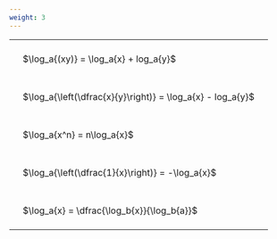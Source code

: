 ```yaml
---
weight: 3
---
```


<style type="text/css">
#T_f3a66 th.col_heading {
  text-align: left;
  font-size: 1em;
}
#T_f3a66 td {
  text-align: left;
  font-size: 1em;
  padding: 1.5em;
}
</style>
<table id="T_f3a66">
  <thead>
  </thead>
  <tbody>
    <tr>
      <td id="T_f3a66_row0_col0" class="data row0 col0" >$\log_a{(xy)} = \log_a{x} + log_a{y}$</td>
    </tr>
    <tr>
      <td id="T_f3a66_row1_col0" class="data row1 col0" >$\log_a{\left(\dfrac{x}{y}\right)} = \log_a{x} - log_a{y}$</td>
    </tr>
    <tr>
      <td id="T_f3a66_row2_col0" class="data row2 col0" >$\log_a{x^n} = n\log_a{x}$</td>
    </tr>
    <tr>
      <td id="T_f3a66_row3_col0" class="data row3 col0" >$\log_a{\left(\dfrac{1}{x}\right)} = -\log_a{x}$</td>
    </tr>
    <tr>
      <td id="T_f3a66_row4_col0" class="data row4 col0" >$\log_a{x} = \dfrac{\log_b{x}}{\log_b{a}}$</td>
    </tr>
  </tbody>
</table>
